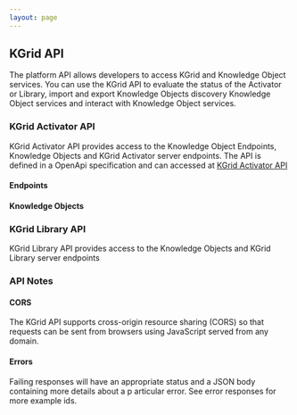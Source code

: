 ```yaml
---
layout: page
---
```

## KGrid API

The platform API allows developers to access KGrid and Knowledge Object services.
You can use the KGrid API to evaluate the status of the Activator or Library, import and export Knowledge Objects
discovery Knowledge Object services and interact with Knowledge Object services.

### KGrid Activator API
KGrid Activator API provides access to the Knowledge Object Endpoints,
Knowledge Objects and
KGrid Activator server endpoints. The API is defined in a OpenApi specification and can accessed at
[KGrid Activator API](./swagger)

#### Endpoints

#### Knowledge Objects

### KGrid Library API
KGrid Library API provides access to the Knowledge Objects and KGrid Library server endpoints

### API Notes

#### CORS
The KGrid API supports cross-origin resource sharing (CORS) so that requests can be sent from browsers
using JavaScript served from any domain.

#### Errors
Failing responses will have an appropriate status and a JSON body containing more details about a p
articular error. See error responses for more example ids.






